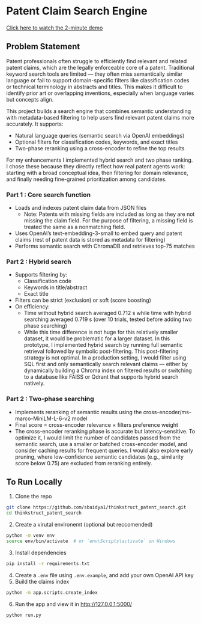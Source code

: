 # Patent Claim Search Engine 

[Click here to watch the 2-minute demo](https://drive.google.com/file/d/1pI9XfK1S39tWiVsNsW1mUeD3Ned35tBK/view?usp=sharing)

## Problem Statement 
Patent professionals often struggle to efficiently find relevant and related patent claims, which are the legally enforceable core of a patent. Traditional keyword search tools are limited — they often miss semantically similar language or fail to support domain-specific filters like classification codes or technical terminology in abstracts and titles. This makes it difficult to identify prior art or overlapping inventions, especially when language varies but concepts align.

This project builds a search engine that combines semantic understanding with metadata-based filtering to help users find relevant patent claims more accurately. It supports:
* Natural language queries (semantic search via OpenAI embeddings)
* Optional filters for classification codes, keywords, and exact titles
* Two-phase reranking using a cross-encoder to refine the top results

For my enhancements I implemented hybrid search and two phase ranking. I chose these because they directly reflect how real patent agents work: starting with a broad conceptual idea, then filtering for domain relevance, and finally needing fine-grained prioritization among candidates.

### Part 1 : Core search function 
* Loads and indexes patent claim data from JSON files 
  - Note: Patents with missing fields are included as long as they are not missing the claim field. For the purpose of filtering, a missing field is treated the same as a nonmatching field. 
* Uses OpenAI’s text-embedding-3-small to embed query and patent claims (rest of patent data is stored as metadata for filtering)
* Performs semantic search with ChromaDB and retrieves top-75 matches

### Part 2 : Hybrid search 
* Supports filtering by:
    * Classification code
    * Keywords in title/abstract
    * Exact title
* Filters can be strict (exclusion) or soft (score boosting) 
* On efficiency: 
  - Time without hybrid search averaged 0.712 s while time with hybrid searching averaged 0.719 s (over 10 trials, tested before adding two phase searching)
  - While this time difference is not huge for this relatively smaller dataset, it would be problematic for a larger dataset. In this prototype, I implemented hybrid search by running full semantic retrieval followed by symbolic post-filtering. This post-filtering strategy is not optimal. In a production setting, I would filter using SQL first and only semantically search relevant claims — either by dynamically building a Chroma index on filtered results or switching to a database like FAISS or Qdrant that supports hybrid search natively.

### Part 2 : Two-phase searching
* Implements reranking of semantic results using the cross-encoder/ms-marco-MiniLM-L-6-v2 model
* Final score = cross-encoder relevance × filters preference weight 
* The cross-encoder reranking phase is accurate but latency-sensitive. To optimize it, I would limit the number of candidates passed from the semantic search, use a smaller or batched cross-encoder model, and consider caching results for frequent queries. I would also explore early pruning, where low-confidence semantic candidates (e.g., similarity score below 0.75) are excluded from reranking entirely.

## To Run Locally 
1. Clone the repo 
```bash
git clone https://github.com/sbaidya1/thinkstruct_patent_search.git
cd thinkstruct_patent_search
```
2. Create a virutal environemt (optional but reccomended) 
```bash
python -m venv env
source env/bin/activate  # or `env\Scripts\activate` on Windows
```
3. Install dependencies
```bash
pip install -r requirements.txt
```
4. Create a `.env` file using `.env.example`, and add your own OpenAI API key
5. Build the claims index 
```bash
python -m app.scripts.create_index
```
6. Run the app and view it in http://127.0.0.1:5000/
```bash
python run.py
```
